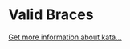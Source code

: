 Valid Braces
=
[Get more information about kata...](https://www.codewars.com//kata//kata/5277c8a221e209d3f6000b56)